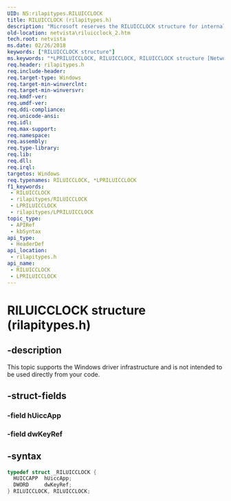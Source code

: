```yaml
---
UID: NS:rilapitypes.RILUICCLOCK
title: RILUICCLOCK (rilapitypes.h)
description: "Microsoft reserves the RILUICCLOCK structure for internal use only. Don't use this structure in your code."
old-location: netvista\riluicclock_2.htm
tech.root: netvista
ms.date: 02/26/2018
keywords: ["RILUICCLOCK structure"]
ms.keywords: "*LPRILUICCLOCK, RILUICCLOCK, RILUICCLOCK structure [Network Drivers Starting with Windows Vista], netvista.riluicclock_2, rilapitypes/RILUICCLOCK"
req.header: rilapitypes.h
req.include-header: 
req.target-type: Windows
req.target-min-winverclnt: 
req.target-min-winversvr: 
req.kmdf-ver: 
req.umdf-ver: 
req.ddi-compliance: 
req.unicode-ansi: 
req.idl: 
req.max-support: 
req.namespace: 
req.assembly: 
req.type-library: 
req.lib: 
req.dll: 
req.irql: 
targetos: Windows
req.typenames: RILUICCLOCK, *LPRILUICCLOCK
f1_keywords:
 - RILUICCLOCK
 - rilapitypes/RILUICCLOCK
 - LPRILUICCLOCK
 - rilapitypes/LPRILUICCLOCK
topic_type:
 - APIRef
 - kbSyntax
api_type:
 - HeaderDef
api_location:
 - rilapitypes.h
api_name:
 - RILUICCLOCK
 - LPRILUICCLOCK
---
```


# RILUICCLOCK structure (rilapitypes.h)


## -description

This topic supports the Windows driver infrastructure and is not intended to be used directly from your code.

## -struct-fields

### -field hUiccApp

### -field dwKeyRef

## -syntax

```cpp
typedef struct _RILUICCLOCK {
  HUICCAPP  hUiccApp;
  DWORD     dwKeyRef;
} RILUICCLOCK, RILUICCLOCK;
```


